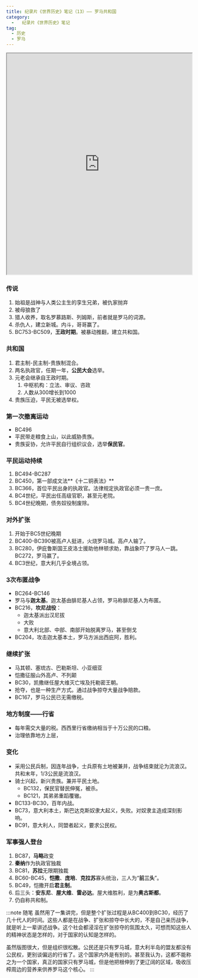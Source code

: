 ```yaml
---
title: 纪录片《世界历史》笔记（13）—— 罗马共和国
category:
  -   纪录片《世界历史》笔记
tag: 
  - 历史
  - 罗马
---
```


<iframe src="https://www.bilibili.com/bangumi/play/ep517680/" width="100%" style="max-width: 700px;" height="600px"></iframe>

### 传说
1. 始祖是战神与人类公主生的孪生兄弟，被仇家抛弃
2. 被母狼救了
3. 猎人收养，取名罗慕路斯、列姆斯，前者就是罗马的词源。
4. 杀仇人，建立新城。内斗，哥哥赢了。
5. BC753-BC509，**王政时期**。被暴动推翻，建立共和国。

### 共和国
1. 君主制-民主制-贵族制混合。
2. 两名执政官，任期一年，**公民大会**选举。
3. 元老会继承自王政时期。
   1. 中枢机构：立法、审议、咨政
   2. 人数从300增长到1000
4. 贵族压迫，平民无被选举权。

### 第一次撤离运动
- BC496
- 平民带走粮食上山，以此威胁贵族。
- 贵族妥协，允许平民自行组织议会，选举**保民官**。


### 平民运动持续
1. BC494-BC287
2. BC450，第一部成文法**《十二铜表法》**
3. BC366，首位平民出身的执政官。法律规定执政官必须一贵一庶。
4. BC4世纪，平民出任高级官职，甚至元老院。
5. BC4世纪晚期，债务奴役制废除。

### 对外扩张
1. 开始于BC5世纪晚期
2. BC400-BC390被高卢人挺进，火烧罗马城。高卢人输了。
3. BC280，伊庇鲁斯国王皮洛士援助他林顿求助，靠战象吓了罗马人一跳。BC272，罗马赢了。
4. BC3世纪，意大利几乎全境占领。


### 3次布匿战争
- BC264-BC146
- 罗马与**迦太基**。迦太基由腓尼基人占领，罗马称腓尼基人为布匿。
- BC216，**坎尼战役**：
  - 迦太基派出汉尼拔
  - 大败
  - 意大利北部、中部、南部开始脱离罗马，甚至倒戈
- BC204，攻击迦太基本土，罗马方派出西庇阿，胜利。

### 继续扩张
- 马其顿、塞琉古、巴勒斯坦、小亚细亚
- 恺撒征服山外高卢、不列颠
- BC30，凯撒继任屋大维灭亡埃及托勒密王朝。
- 抢夺，也是一种生产方式。通过战争掠夺大量战争赔款。
- BC167，罗马公民已无需缴税。

### 地方制度——行省
- 每年需交大量的税。西西里行省缴纳相当于十万公民的口粮。
- 治理依靠地方上层，

### 变化
- 采用公民兵制，因连年战争，士兵原有土地被兼并，战争结束就沦为流浪汉。共和末年，1/3公民是流浪汉。
- 骑士兴起，新兴贵族。兼并平民土地。
  - BC132，保民官替民伸冤，被杀。
  - BC121，其弟弟重蹈覆辙。
- BC133-BC30，百年内战。
- BC73，意大利本土，斯巴达克斯奴隶大起义，失败。对奴隶主造成深刻影响。
- BC91，意大利人，同盟者起义，要求公民权。

### 军事强人登台
1. BC87，**马略**政变
2. **秦纳**作为执政官独裁
3. BC81，**苏拉**无限期独裁
4. BC60-BC45，**恺撒**、**庞培**、**克拉苏**寡头统治，三人为“**前三头**”。
5. BC49，恺撒开启**君主制**。
6. 后三头：**安东尼**、**屋大维**、**雷必达**。屋大维胜利，是为**奥古斯都**。
7. 仍自称共和制。

:::note 随笔
虽然用了一集讲完，但是整个扩张过程是从BC400到BC30，经历了几十代人的时间。这些人都是在战争、扩张和掠夺中长大的，不是自己亲历战争，就是听上一辈讲述战争。这个社会都浸淫在扩张掠夺的氛围太久，可想而知这些人的精神状态是怎样的，对于国家的认知是怎样的。

虽然版图很大，但是组织很松散。公民还是只有罗马城，意大利半岛的盟友都没有公民权，更别谈偏远的行省了。这个国家内外是有别的。甚至我认为，这都不能称之为一个国家，真正的国家只有罗马城，但是他把根伸到了更辽阔的区域，吸收压榨周边的营养来供养罗马这个核心。
:::